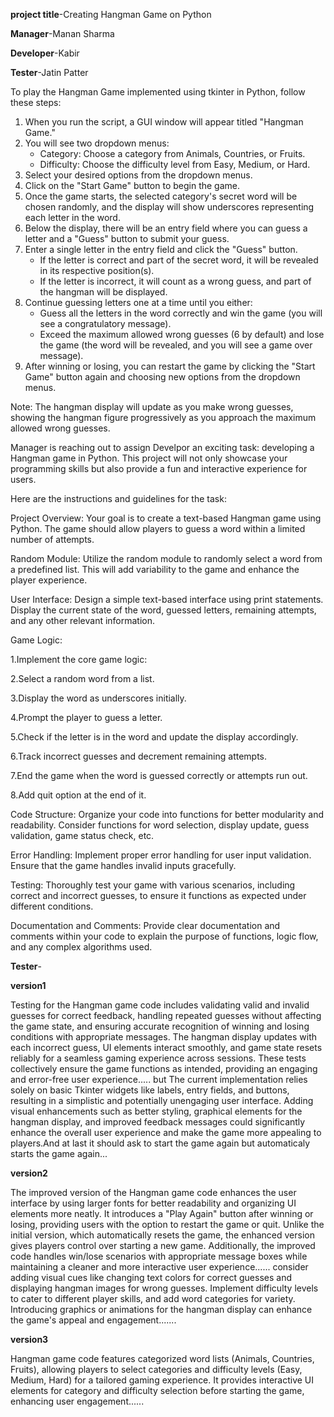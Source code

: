 ﻿**project title**-Creating Hangman Game on Python 
 
**Manager**-Manan Sharma

**Developer**-Kabir

**Tester**-Jatin Patter

To play the Hangman Game implemented using tkinter in Python, follow these steps:

1. When you run the script, a GUI window will appear titled "Hangman Game."
2. You will see two dropdown menus:
   - Category: Choose a category from Animals, Countries, or Fruits.
   - Difficulty: Choose the difficulty level from Easy, Medium, or Hard.
3. Select your desired options from the dropdown menus.
4. Click on the "Start Game" button to begin the game.
5. Once the game starts, the selected category's secret word will be chosen randomly, and the display will show underscores representing each letter in the word.
6. Below the display, there will be an entry field where you can guess a letter and a "Guess" button to submit your guess.
7. Enter a single letter in the entry field and click the "Guess" button.
   - If the letter is correct and part of the secret word, it will be revealed in its respective position(s).
   - If the letter is incorrect, it will count as a wrong guess, and part of the hangman will be displayed.
8. Continue guessing letters one at a time until you either:
   - Guess all the letters in the word correctly and win the game (you will see a congratulatory message).
   - Exceed the maximum allowed wrong guesses (6 by default) and lose the game (the word will be revealed, and you will see a game over message).
9. After winning or losing, you can restart the game by clicking the "Start Game" button again and choosing new options from the dropdown menus.

Note: The hangman display will update as you make wrong guesses, showing the hangman figure progressively as you approach the maximum allowed wrong guesses.

Manager is reaching out to assign Develpor an exciting task: developing a Hangman game in Python.
This project will not only showcase your programming skills but also provide a fun and interactive experience for users.

Here are the instructions and guidelines for the task:

Project Overview:
Your goal is to create a text-based Hangman game using Python. The game should allow players to guess a word within a limited number of attempts.

Random Module:
Utilize the random module to randomly select a word from a predefined list. This will add variability to the game and enhance the player experience.

User Interface:
Design a simple text-based interface using print statements. Display the current state of the word, guessed letters, remaining attempts, and any other relevant information.

Game Logic:

1.Implement the core game logic:

2.Select a random word from a list.

3.Display the word as underscores initially.

4.Prompt the player to guess a letter.

5.Check if the letter is in the word and update the display accordingly.

6.Track incorrect guesses and decrement remaining attempts.

7.End the game when the word is guessed correctly or attempts run out.

8.Add quit option at the end of it.

Code Structure:
Organize your code into functions for better modularity and readability. Consider functions for word selection, display update, guess validation, game status check, etc.

Error Handling:
Implement proper error handling for user input validation. Ensure that the game handles invalid inputs gracefully.

Testing:
Thoroughly test your game with various scenarios, including correct and incorrect guesses, to ensure it functions as expected under different conditions.

Documentation and Comments:
Provide clear documentation and comments within your code to explain the purpose of functions, logic flow, and any complex algorithms used. 

**Tester**-

 **version1**
 
Testing for the Hangman game code includes validating valid and invalid guesses for correct feedback, handling repeated guesses without affecting the game state, and ensuring accurate recognition of winning and losing conditions with appropriate messages. The hangman display updates with each incorrect guess, UI elements interact smoothly, and game state resets reliably for a seamless gaming experience across sessions. These tests collectively ensure the game functions as intended, providing an engaging and error-free user experience.....
but
The current implementation relies solely on basic Tkinter widgets like labels, entry fields, and buttons, resulting in a simplistic and potentially unengaging user interface. Adding visual enhancements such as better styling, graphical elements for the hangman display, and improved feedback messages could significantly enhance the overall user experience and make the game more appealing to players.And at last it should ask to start the game again but automaticaly starts the game again...

**version2**

The improved version of the Hangman game code enhances the user interface by using larger fonts for better readability and organizing UI elements more neatly. It introduces a "Play Again" button after winning or losing, providing users with the option to restart the game or quit. Unlike the initial version, which automatically resets the game, the enhanced version gives players control over starting a new game. Additionally, the improved code handles win/lose scenarios with appropriate message boxes while maintaining a cleaner and more interactive user experience......
consider adding visual cues like changing text colors for correct guesses and displaying hangman images for wrong guesses. Implement difficulty levels to cater to different player skills, and add word categories for variety. Introducing graphics or animations for the hangman display can enhance the game's appeal and engagement.......

**version3**

Hangman game code features categorized word lists (Animals, Countries, Fruits), allowing players to select categories and difficulty levels (Easy, Medium, Hard) for a tailored gaming experience. It provides interactive UI elements for category and difficulty selection before starting the game, enhancing user engagement......
